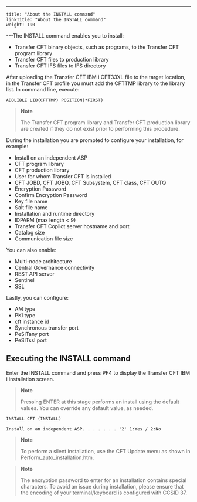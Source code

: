 ---
    title: "About the INSTALL command"
    linkTitle: "About the INSTALL command"
    weight: 190
---The INSTALL command enables you to install:

- Transfer CFT binary objects, such as programs, to the Transfer CFT program library
- Transfer CFT files to production library
- Transfer CFT IFS files to IFS directory

After uploading the Transfer CFT IBM i CFT33XL file to the target location, in the Transfer CFT profile you must add the CFTTMP library to the library list. In command line, execute:

`ADDLIBLE LIB(CFTTMP) POSITION(*FIRST)      `

> **Note**
>
> The Transfer CFT program library and Transfer CFT production library are created if they do not exist prior to performing this procedure.

During the installation you are prompted to configure your installation, for example:

- Install on an independent ASP
- CFT program library
- CFT production library
- User for whom Transfer CFT is installed
- CFT JOBD, CFT JOBQ, CFT Subsystem, CFT class, CFT OUTQ
- Encryption Password
- Confirm Encryption Password
- Key file name
- Salt file name
- Installation and runtime directory
- IDPARM (max length &lt; 9)
- Transfer CFT Copilot server hostname and port
- Catalog size
- Communication file size

You can also enable:

- Multi-node architecture
- Central Governance connectivity
- REST API server
- Sentinel
- SSL

Lastly, you can configure:

- AM type
- PKI type
- cft instance id
- Synchronous transfer port
- PeSITany port
- PeSITssl port

## Executing the INSTALL command 

Enter the INSTALL command and press PF4 to display the Transfer CFT IBM i installation screen.

> **Note**
>
> Pressing ENTER at this stage performs an install using the default values. You can override any default value, as needed.

```
INSTALL CFT (INSTALL)
 
Install on an independent ASP. . . . . . . '2' 1:Yes / 2:No
```

> **Note**
>
> To perform a silent installation, use the CFT Update menu as shown in Perform_auto_installation.htm.

> **Note**
>
> The encryption password to enter for an installation contains special characters. To avoid an issue during installation, please ensure that the encoding of your terminal/keyboard is configured with CCSID 37.
